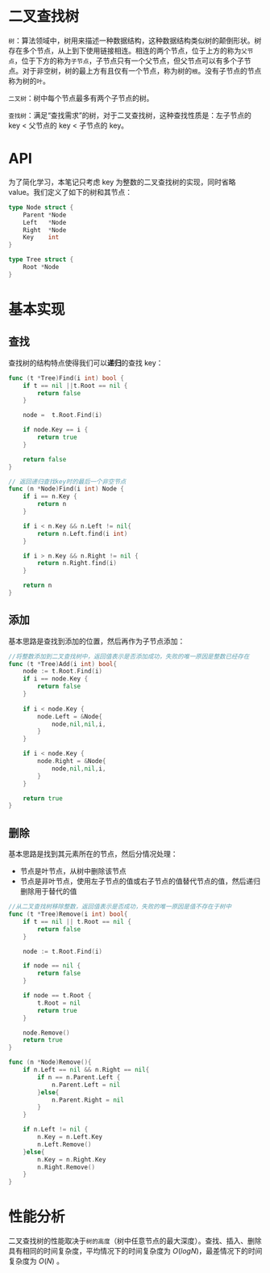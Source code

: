 # 二叉查找树
`树`：算法领域中，树用来描述一种数据结构，这种数据结构类似树的颠倒形状。树存在多个节点，从上到下使用链接相连。相连的两个节点，位于上方的称为`父节点`，位于下方的称为`子节点`，子节点只有一个父节点，但父节点可以有多个子节点。对于非空树，树的最上方有且仅有一个节点，称为树的`根`。没有子节点的节点称为树的`叶`。

`二叉树`：树中每个节点最多有两个子节点的树。

`查找树`：满足“查找需求”的树，对于二叉查找树，这种查找性质是：左子节点的 key < 父节点的 key < 子节点的 key。

# API
为了简化学习，本笔记只考虑 key 为整数的二叉查找树的实现，同时省略 value。我们定义了如下的树和其节点：
```go
type Node struct {
    Parent *Node
    Left   *Node
    Right  *Node
    Key    int
}

type Tree struct {
    Root *Node
}
```

# 基本实现
## 查找
查找树的结构特点使得我们可以**递归**的查找 key：
```go
func (t *Tree)Find(i int) bool {
    if t == nil ||t.Root == nil {
        return false
    }

    node =  t.Root.Find(i)

    if node.Key == i {
        return true
    }

    return false
}

// 返回递归查找key时的最后一个非空节点
func (n *Node)Find(i int) Node {
    if i == n.Key {
        return n
    }

    if i < n.Key && n.Left != nil{
        return n.Left.find(i int)
    }

    if i > n.Key && n.Right != nil {
        return n.Right.find(i)
    }

    return n
}
```

## 添加
基本思路是查找到添加的位置，然后再作为子节点添加：
```go
//将整数添加到二叉查找树中，返回值表示是否添加成功，失败的唯一原因是整数已经存在
func (t *Tree)Add(i int) bool{
    node := t.Root.Find(i)
    if i == node.Key {
        return false
    }
    
    if i < node.Key {
        node.Left = &Node{
            node,nil,nil,i,
        }
    }

    if i < node.Key {
        node.Right = &Node{
            node,nil,nil,i,
        }
    }

    return true
}
```

## 删除
基本思路是找到其元素所在的节点，然后分情况处理：

- 节点是叶节点，从树中删除该节点
- 节点是非叶节点，使用左子节点的值或右子节点的值替代节点的值，然后递归删除用于替代的值

```go
//从二叉查找树移除整数，返回值表示是否成功，失败的唯一原因是值不存在于树中
func (t *Tree)Remove(i int) bool{
    if t == nil || t.Root == nil {
        return false
    }

    node := t.Root.Find(i)

    if node == nil {
        return false
    }

    if node == t.Root {
        t.Root = nil
        return true
    }

    node.Remove()
    return true
}

func (n *Node)Remove(){
    if n.Left == nil && n.Right == nil{
        if n == n.Parent.Left {
            n.Parent.Left = nil
        }else{
            n.Parent.Right = nil
        }
    }

    if n.Left != nil {
        n.Key = n.Left.Key
        n.Left.Remove()
    }else{
        n.Key = n.Right.Key
        n.Right.Remove()
    }
}
```

# 性能分析
二叉查找树的性能取决于`树的高度`（树中任意节点的最大深度）。查找、插入、删除具有相同的时间复杂度，平均情况下的时间复杂度为 $O(logN)$，最差情况下的时间复杂度为 $O(N)$ 。

